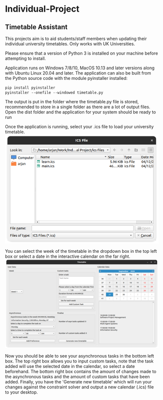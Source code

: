 # Individual-Project
## Timetable Assistant


This projects aim is to aid students/staff members when updating their individual university timetables.
Only works with UK Universities.

Please ensure that a version of Python 3 is installed on your machine before attempting to install.

Application runs on Windows 7/8/10, MacOS 10.13 and later versions along with Ubuntu Linux 20.04 and later.
The application can also be built from the Python source code with the module pyinstaller installed:

```
pip install pyinstaller
pyinstaller --onefile --windowed timetable.py
```
The output is put in the folder where the timetable.py file is stored, recommended to store in a single folder as there are a lot of output files.
Open the dist folder and the application for your system should be ready to run

Once the application is running, select your .ics file to load your university timetable.
![Selecting .ics file](https://github.com/arjan5/Individual-Project/blob/main/docs/images/Screenshot%20from%202021-08-07%2016-11-04.png)


You can select the week of the timetable in the dropdown box in the top left box or select a date in the interactive calendar on the far right.
![Data loaded into the applicaton](https://github.com/arjan5/Individual-Project/blob/main/docs/images/Screenshot%20from%202021-08-07%2016-11-17.png)

Now you should be able to see your asynchronous tasks in the bottom left box.
The top right box allows you to input custom tasks, note that the task added will use the selected date in the calendar, so select a date beforehand.
The bottom right box contains the amount of changes made to the asynchronous tasks and the amount of custom tasks that have been added.
Finally, you have the 'Generate new timetable' which will run your changes against the constraint solver and output a new calendar (.ics) file to your desktop.

